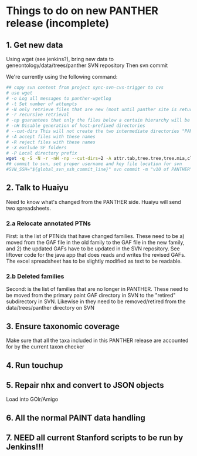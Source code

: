 # Things to do on new PANTHER release (incomplete)

## 1. Get new data

Using wget (see jenkins?), bring new data to geneontology/data/trees/panther SVN repository 
Then svn commit

We're currently using the following command:
```bash
## copy svn content from project sync-svn-cvs-trigger to cvs
# use wget
# -o Log all messages to panther-wgetlog
# -t Set number of attempts
# -N only retrieve files that are new (moot until panther site is returning time-stamps)
# -r recursive retrieval
# -np guarantees that only the files below a certain hierarchy will be downloaded
# -nH Disable generation of host-prefixed directories
# --cut-dirs This will not create the two intermediate directories "PANTHER9.0" and "books"
# -A accept files with these names
# -R reject files with these names
# -X exclude SF folders
# -P Local directory prefix
wget -q -S -N -r -nH -np --cut-dirs=2 -A attr.tab,tree.tree,tree.mia,cluster.wts -R cluster.fasta,cluster.ortholog,"hmm.*",cluster.pir,tree.sfan,index.html -X "/PANTHER10.0/books/*/SF*" -P panther data.pantherdb.org/PAINT_PANTHER10.0/books/
## commit to svn, set proper username and key file location for svn
#SVN_SSH="${global_svn_ssh_commit_line}" svn commit -m "v10 of PANTHER" panther/PTHR*/*
```

## 2. Talk to Huaiyu
Need to know what's changed from the PANTHER side. Huaiyu will send two spreadsheets. 

### 2.a Relocate annotated PTNs
First: is the list of PTNids that have changed families. These need to be a) moved from the GAF file in the old family to the GAF file in the new family, and 2) the updated GAFs have to be updated in the SVN repository. See liftover code for the java app that does reads and writes the revised GAFs. The excel spreadsheet has to be slightly modified as text to be readable. 

### 2.b Deleted families
Second: is the list of families that are no longer in PANTHER. These need to be moved from the primary paint GAF directory in SVN to the "retired" subdirectory in SVN. Likewise in they need to be removed/retired from the data/trees/panther directory on SVN

## 3. Ensure taxonomic coverage
Make sure that all the taxa included in this PANTHER release are accounted for by the current taxon checker

## 4. Run touchup

## 5. Repair nhx and convert to JSON objects
Load into GOlr/Amigo

## 6. All the normal PAINT data handling

## 7. NEED all current Stanford scripts to be run by Jenkins!!!






